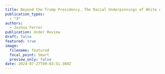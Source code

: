 ```yaml
---
title: Beyond the Trump Presidency. The Racial Underpinnings of White Americans' Anti-Democratic Beliefs.
publication_types:
  - "3"
authors:
  - Joshua Ferrer
publication: Under Review
draft: false
featured: true
image:
  filename: featured
  focal_point: Smart
  preview_only: false
date: 2024-07-27T09:03:51.380Z
---
```

